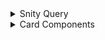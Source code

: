 <!-- TABLE OF CONTENTS -->

<details>
  <summary >Snity Query</summary>
  <pre>
    
      export const getAllPostsQuery = (page: number, limit: number) =>
        defineQuery(
          `*[_type == "post" && defined(slug.current)]  |order(publishedAt desc)[${(page - 1) *
            limit}...${page * limit}]{
            _id,
            title,
            slug,
            mainImage,
            publishedAt,    
            body,
            short,
            readTime,
            author->{
                _id,
                name,
                image
            },
            "categories": categories[]->title,
            "paginationView": paginationView->postViewNumberPerPage
          }`
        );

  </pre>
</details>



<details>
  <summary >Card Components</summary>
  <pre>
    
      import React from "react";
      import {
        Pagination,
        PaginationContent,
        PaginationItem,
        PaginationLink,
        PaginationNext,
        PaginationPrevious,
        PaginationEllipsis,
      } from "@/components/ui/pagination";

      interface PaginationProps {
        pagination: {
          currentPage: number;
          totalPages: number;
          prev: number | undefined;
          next: number | undefined;
          pages: number[];
        };
      }

      /**
       * This component renders a pagination section. It takes a pagination object as a prop which
       * contains the current page, the total number of pages, the previous page, and the next page.
       * It renders the pagination links and the ellipsis.
       *
       * @param pagination - The pagination object.
       * @returns A React component.
       */
      const PaginitionSection = ({ pagination }: PaginationProps) => {
        return (
          <div className="my-5">
            <Pagination>
              <PaginationContent>
                <PaginationItem>
                  {/**
                   * If there is a previous page, render a link to it.
                   */}
                  <PaginationPrevious
                    href={pagination.prev ? `?page=${pagination.prev}` : undefined}
                  />
                </PaginationItem>
                {/**
                 * Show first page
                 */}
                <PaginationItem>
                  {/**
                   * If the current page is not the first page, render a link to the first page.
                   */}
                  <PaginationLink
                    href={pagination.currentPage === 1 ? undefined : "?page=1"}
                    className={
                      pagination.currentPage === 1
                        ? "bg-gray-700 text-white"
                        : "text-gray-700"
                    }
                  >
                    1
                  </PaginationLink>
                </PaginationItem>

                {pagination.totalPages > 2 && (
                  <PaginationItem>
                    {/**
                     * If there are more than 2 pages, render an ellipsis.
                     */}
                    <PaginationEllipsis />
                  </PaginationItem>
                )}

                <PaginationItem>
                  {/**
                   * If the current page is not the last page, render a link to the last page.
                   */}
                  <PaginationLink
                    href={
                      pagination.currentPage === pagination.totalPages
                        ? undefined
                        : `?page=${pagination.totalPages}`
                    }
                    className={
                      pagination.currentPage === pagination.totalPages
                        ? "bg-gray-700 text-white"
                        : "text-gray-700"
                    }
                  >
                    {pagination.totalPages}
                  </PaginationLink>
                </PaginationItem>
                <PaginationItem>
                  {/**
                   * If there is a next page, render a link to it.
                   */}
                  <PaginationNext
                    href={pagination.next ? `?page=${pagination.next}` : undefined}
                  />
                </PaginationItem>
              </PaginationContent>
            </Pagination>
          </div>
        );
      };

      export default PaginitionSection;

  </pre>
</details>
